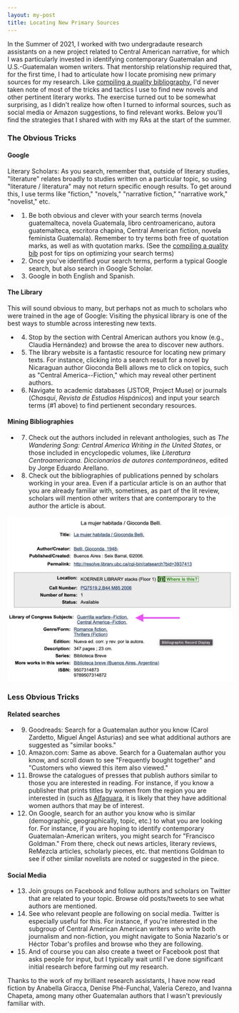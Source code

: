 ```yaml
---
layout: my-post
title: Locating New Primary Sources
---
```



In the Summer of 2021, I worked with two undergradaute research assistants on a new project related to Central American narrative, for which I was particularly invested in identifying contemporary Guatemalan and U.S.-Guatemalan women writers. That mentorship relationship required that, for the first time, I had to articulate how I locate promising new primary sources for my research. Like [compiling a quality bibliography](https://tamaraleemitchell.github.io/2020/08/02/compiling-bib.html), I'd never taken note of most of the tricks and tactics I use to find new novels and other pertinent literary works. The exercise turned out to be somewhat surprising, as I didn't realize how often I turned to informal sources, such as social media or Amazon suggestions, to find relevant works. Below you'll find the strategies that I shared with with my RAs at the start of the summer. 

### The Obvious Tricks
#### Google
Literary Scholars: As you search, remember that, outside of literary studies, "literature" relates broadly to studies written on a particular topic, so using "literature / literatura" may not return specific enough results. To get around this, I use terms like "fiction," "novels," "narrative fiction," "narrative work," "novelist," etc.
* 1. Be both obvious and clever with your search terms (novela guatemalteca, novela Guatemala, libro centroamericano, autora guatemalteca, escritora chapina, Central American fiction, novela feminista Guatemala). Remember to try terms both free of quotation marks, as well as with quotation marks. (See the [compiling a quality bib](https://tamaraleemitchell.github.io/2020/08/02/compiling-bib.html) post for tips on optimizing your search terms)
* 2. Once you've identified your search terms, perform a typical Google search, but also search in Google Scholar.
* 3. Google in both English and Spanish.


#### The Library
This will sound obvious to many, but perhaps not as much to scholars who were trained in the age of Google: Visiting the physical library is one of the best ways to stumble across interesting new texts. 
* 4. Stop by the section with Central American authors you know (e.g., Claudia Hernández) and browse the area to discover new authors.
* 5. The library website is a fantastic resource for locating new primary texts. For instance, clicking into a search result for a novel by Nicaraguan author Gioconda Belli allows me to click on topics, such as "Central America--Fiction," which may reveal other pertinent authors.
* 6. Navigate to academic databases (JSTOR, Project Muse) or journals (_Chasqui_, _Revista de Estudios Hispánicos_) and input your search terms (#1 above) to find pertienent secondary resources.

#### Mining Bibliographies
* 7. Check out the authors included in relevant anthologies, such as _The Wandering Song: Central America Writing in the United States_, or those included in encyclopedic volumes, like _Literatura Centroamericana. Diccionarios de autores contemporáneos_, edited by Jorge Eduardo Arellano.
* 8. Check out the bibliographies of publications penned by scholars working in your area. Even if a particular article is on an author that you are already familiar with, sometimes, as part of the lit review, scholars will mention other writers that are contemporary to the author the article is about.

![](/assets/images/Belli_Library-search.jpg)

### Less Obvious Tricks
#### Related searches
* 9. Goodreads: Search for a Guatemalan author you know (Carol Zardetto, Miguel Ángel Asturias) and see what additional authors are suggested as "similar books."
* 10. Amazon.com: Same as above. Search for a Guatemalan author you know, and scroll down to see "Frequently bought together" and "Customers who viewed this item also viewed." 
* 11. Browse the catalogues of presses that publish authors similar to those you are interested in reading. For instance, if you know a publisher that prints titles by women from the region you are interested in (such as [Alfaguara](https://www.no-ficcion.com/project/existen-las-novelistas-guatemaltecas), it is likely that they have additional women authors that may be of interest. 
* 12. On Google, search for an author you know who is similar (demographic, geographically, topic, etc.) to what you are looking for. For instance, if you are hoping to identify contemporary Guatemalan-American writers, you might search for "Francisco Goldman." From there, check out news articles, literary reviews, ReMezcla articles, scholarly pieces, etc. that mentions Goldman to see if other similar novelists are noted or suggested in the piece.


#### Social Media
* 13. Join groups on Facebook and follow authors and scholars on Twitter that are related to your topic. Browse old posts/tweets to see what authors are mentioned. 
* 14. See who relevant people are following on social media. Twitter is especially useful for this. For instance, if you're interested in the subgroup of Central American American writers who write both journalism and non-fiction, you might navigate to Sonia Nazario's or Héctor Tobar's profiles and browse who they are following.
* 15. And of course you can also create a tweet or Facebook post that asks people for input, but I typically wait until I've done significant initial research before farming out my research.

Thanks to the work of my brilliant research assistants, I have now read fiction by Anabella Giracca, Denise Phé-Funchal, Valeria Cerezo, and Ivanna Chapeta, among many other Guatemalan authors that I wasn't previously familiar with.
